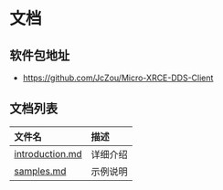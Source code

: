 # 文档

## 软件包地址

- https://github.com/JcZou/Micro-XRCE-DDS-Client

## 文档列表

|文件名                             |描述|
|:-----                             |:----|
|[introduction.md](introduction.md) |详细介绍|
|[samples.md](samples.md)           |示例说明|

